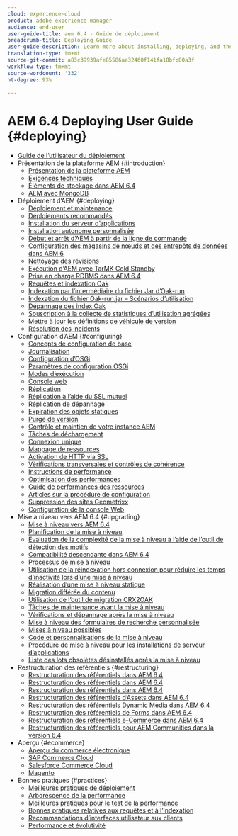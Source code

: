 ```yaml
---
cloud: experience-cloud
product: adobe experience manager
audience: end-user
user-guide-title: aem 6.4 - Guide de déploiement
breadcrumb-title: Deploying Guide
user-guide-description: Learn more about installing, deploying, and the architecture of Adobe Experience Manager 6.4, including our Adobe Managed Services cloud deployment.
translation-type: tm+mt
source-git-commit: a83c39939afe85586aa32460f141fa18bfc80a3f
workflow-type: tm+mt
source-wordcount: '332'
ht-degree: 93%

---
```



# AEM 6.4 Deploying User Guide {#deploying}

+ [Guide de l’utilisateur du déploiement](home.md)
+ Présentation de la plateforme AEM {#introduction}
   + [Présentation de la plateforme AEM](platform.md)
   + [Exigences techniques](technical-requirements.md)
   + [Éléments de stockage dans AEM 6.4](storage-elements-in-aem-6.md)
   + [AEM avec MongoDB](aem-with-mongodb.md)
+ Déploiement d’AEM {#deploying}
   + [Déploiement et maintenance](deploy.md)
   + [Déploiements recommandés](recommended-deploys.md)
   + [Installation du serveur d’applications](application-server-install.md)
   + [Installation autonome personnalisée](custom-standalone-install.md)
   + [Début et arrêt d’AEM à partir de la ligne de commande](command-line-start-and-stop.md)
   + [Configuration des magasins de nœuds et des entrepôts de données dans AEM 6](data-store-config.md)
   + [Nettoyage des révisions](revision-cleanup.md)
   + [Exécution d’AEM avec TarMK Cold Standby](tarmk-cold-standby.md)
   + [Prise en charge RDBMS dans AEM 6.4](rdbms-support-in-aem.md)
   + [Requêtes et indexation Oak](queries-and-indexing.md)
   + [Indexation par l’intermédiaire du fichier Jar d’Oak-run](indexing-via-the-oak-run-jar.md)
   + [Indexation du fichier Oak-run.jar – Scénarios d’utilisation](oak-run-indexing-usecases.md)
   + [Dépannage des index Oak](troubleshooting-oak-indexes.md)
   + [Souscription à la collecte de statistiques d’utilisation agrégées](opt-in-aggregated-usage-statistics.md)
   + [Mettre à jour les définitions de véhicule de version](update-release-vehicle-definitions.md)
   + [Résolution des incidents](troubleshooting.md)
+ Configuration d’AEM {#configuring}
   + [Concepts de configuration de base](configuring.md)
   + [Journalisation](configure-logging.md)
   + [Configuration d’OSGi](configuring-osgi.md)
   + [Paramètres de configuration OSGi](osgi-configuration-settings.md)
   + [Modes d’exécution](configure-runmodes.md)
   + [Console web](web-console.md)
   + [Réplication](replication.md)
   + [Réplication à l’aide du SSL mutuel](mssl-replication.md)
   + [Réplication de dépannage](troubleshoot-rep.md)
   + [Expiration des objets statiques](expiration-static-objects.md)
   + [Purge de version](version-purging.md)
   + [Contrôle et maintien de votre instance AEM](monitoring-and-maintaining.md)
   + [Tâches de déchargement](offloading.md)
   + [Connexion unique](single-sign-on.md)
   + [Mappage de ressources](resource-mapping.md)
   + [Activation de HTTP via SSL](/help/sites-administering/ssl-by-default.md)
   + [Vérifications transversales et contrôles de cohérence](consistency-check.md)
   + [Instructions de performance](performance-guidelines.md)
   + [Optimisation des performances](configuring-performance.md)
   + [Guide de performances des ressources](assets-performance-sizing.md)
   + [Articles sur la procédure de configuration](ht-deploy.md)
   + [Suppression des sites Geometrixx](removing-the-geometrixx-sites.md)
   + [Configuration de la console Web](configuring-web-console.md)
+ Mise à niveau vers AEM 6.4 {#upgrading}
   + [Mise à niveau vers AEM 6.4](upgrade.md)
   + [Planification de la mise à niveau](upgrade-planning.md)
   + [Évaluation de la complexité de la mise à niveau à l’aide de l’outil de détection des motifs](pattern-detector.md)
   + [Compatibilité descendante dans AEM 6.4](backward-compatibility.md)
   + [Processus de mise à niveau](upgrade-procedure.md)
   + [Utilisation de la réindexation hors connexion pour réduire les temps d’inactivité lors d’une mise à niveau](upgrade-offline-reindexing.md)
   + [Réalisation d’une mise à niveau statique](in-place-upgrade.md)
   + [Migration différée du contenu](lazy-content-migration.md)
   + [Utilisation de l’outil de migration CRX2OAK](using-crx2oak.md)
   + [Tâches de maintenance avant la mise à niveau](pre-upgrade-maintenance-tasks.md)
   + [Vérifications et dépannage après la mise à niveau](post-upgrade-checks-and-troubleshooting.md)
   + [Mise à niveau des formulaires de recherche personnalisée](upgrading-custom-search-forms.md)
   + [Mises à niveau possibles](sustainable-upgrades.md)
   + [Code et personnalisations de la mise à niveau](upgrading-code-and-customizations.md)
   + [Procédure de mise à niveau pour les installations de serveur d’applications](app-server-upgrade.md)
   + [Liste des lots obsolètes désinstallés après la mise à niveau ](obsolete-bundles.md)
+ Restructuration des référentiels {#restructuring}
   + [Restructuration des référentiels dans AEM 6.4](repository-restructuring.md)
   + [Restructuration des référentiels dans AEM 6.4](all-repository-restructuring-in-aem-6-4.md)
   + [Restructuration des référentiels dans AEM 6.4](sites-repository-restructuring-in-aem-6-4.md)
   + [Restructuration des référentiels d’Assets dans AEM 6.4](assets-repository-restructuring-in-aem-6-4.md)
   + [Restructuration des référentiels Dynamic Media dans AEM 6.4](dynamicmedia-repository-restructuring-in-aem-6-4.md)
   + [Restructuration des référentiels de Forms dans AEM 6.4](forms-repository-restructuring-in-aem-6-4.md)
   + [Restructuration des référentiels e-Commerce dans AEM 6.4](ecommerce-repository-restructuring-in-aem-6-4.md)
   + [Restructuration des référentiels pour AEM Communities dans la version 6.4](communities-repository-restructuring-in-aem-6-4.md)
+ Aperçu {#ecommerce}
   + [Aperçu du commerce électronique](ecommerce.md)
   + [SAP Commerce Cloud](sap-commerce-cloud.md)
   + [Salesforce Commerce Cloud](https://github.com/adobe/commerce-salesforce)
   + [Magento](https://www.adobe.io/apis/experiencecloud/commerce-integration-framework/integrations.html#!AdobeDocs/commerce-cif-documentation/master/integrations/02-AEM-Magento.md)
+ Bonnes pratiques {#practices}
   + [Meilleures pratiques de déploiement](best-practices.md)
   + [Arborescence de la performance](performance-tree.md)
   + [Meilleures pratiques pour le test de la performance](best-practices-for-performance-testing.md)
   + [Bonnes pratiques relatives aux requêtes et à l’indexation](best-practices-for-queries-and-indexing.md)
   + [Recommandations d’interfaces utilisateur aux clients](ui-recommendations.md)
   + [Performance et évolutivité](performance.md)


<!--

To be removed:
[Quickstart for AEM Screens](setting-up-a-basic-project-screens.md)
[Device Control Center](device-control-center.md)
[repository-restructuring-in-aem64](repository-restructuring-in-aem64.md)
[Web Console] (configuring-web-console.md)
[Configuring and Deploying AEM Screens](configuring-screens-introduction.md)
[Kickstart Guide](kickstart-for-aem-screens.md)
/help/sites/deploying/using/performance-lp.md
/help/sites-deploying/do-not-delete-performance-guidelines-pdf.md
/help/sites-deploying/removing-the-geometrixx-sites.md
/help/sites-deploying/consistency-check.md

Redirects:
[(Enabling HTTP Over SSL)](config-ssl.md) redirect to /content/help/en/experience-manager/6-4/sites-administering/ssl-by-default
-->

